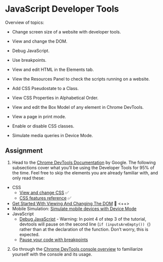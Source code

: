 # JavaScript Developer Tools

Overview of topics:

* Change screen size of a website with developer tools.

* View and change the DOM.

* Debug JavaScript.

* Use breakpoints.

* View and edit HTML in the Elements tab.

* View the Resources Panel to check the scripts running on a website.

* Add CSS Pseudostate to a Class.

* View CSS Properties in Alphabetical Order.

* View and edit the Box Model of any element in Chrome DevTools.

* View a page in print mode.

* Enable or disable CSS classes.

* Simulate media queries in Device Mode.

## Assignment

1. Head to the <a href="https://developer.chrome.com/docs/devtools/" target="_blank" rel="noopener noreferrer">Chrome DevTools Documentation</a> by Google. The following subsections cover what you’ll be using the Developer Tools for 95% of the time.  Feel free to skip the elements you are already familiar with, and only read these:
  * CSS
    - <a href="https://developer.chrome.com/docs/devtools/css/" target="_blank" rel="noopener noreferrer">View and change CSS</a> :white_check_mark:
    - <a href="https://developer.chrome.com/docs/devtools/css/reference/" target="_blank" rel="noopener noreferrer">CSS features reference</a> :white_check_mark:
  * <a href="https://developer.chrome.com/docs/devtools/dom/" target="_blank" rel="noopener noreferrer">Get Started With Viewing And Changing The DOM</a> :rocket: <++>
  * Mobile Simulation: <a href="https://developer.chrome.com/docs/devtools/device-mode/" target="_blank" rel="noopener noreferrer">Simulate mobile devices with Device Mode</a>
  * JavaScript
    - <a href="https://developer.chrome.com/docs/devtools/javascript/" target="_blank" rel="noopener noreferrer">Debug JavaScript</a> - Warning: In point 4 of step 3 of the tutorial, devtools will pause on the second line (<code>if (inputsAreEmpty()) {</code>) rather than at the declaration of the function. Don’t worry, this is expected.
    - <a href="https://developer.chrome.com/docs/devtools/javascript/breakpoints/" target="_blank" rel="noopener noreferrer">Pause your code with breakpoints</a>

2. Go through the <a href="https://developer.chrome.com/docs/devtools/console/" target="_blank" rel="noopener noreferrer">Chrome DevTools console overview</a> to familiarize yourself with the console and its usage.
